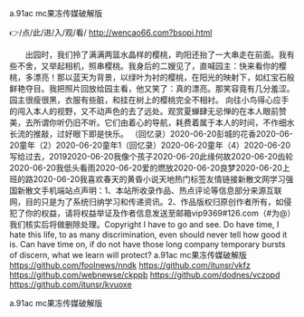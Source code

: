 
a.91ac mc果冻传媒破解版




👉/点/此/进/入/观/看/ http://wencao66.com?bsopi.html




　　出园时，我们拎了满满两篮水晶样的樱桃，昀阳还抬了一大串走在前面。我有些不舍，又举起相机，照串樱桃。我身后的二嫂见了，直喊园主：快来看你的樱桃，多漂亮！那以蓝天为背景，以绿叶为衬的樱桃，在阳光的映射下，如红宝石般鲜艳夺目。我把照片回放给园主看，他又笑了：真的漂亮。那笑容竟有几分羞涩。园主很瘦很黑，衣服有些脏，和挂在树上的樱桃完全不相衬。
向往小鸟得心应手的闯入本人的视野，又不动声色的去了远处。观赏夏蝉肆无忌惮的在本人眼前赞美，去所谓你听仍旧不听。它们由着心的导航，耗费着属于本人的时间，不作细水长流的推敲，过好眼下即是快乐。
（回忆录）2020-06-20彭城的花香2020-06-20童年（2）2020-06-20童年1（回忆录）2020-06-20童年（4）2020-06-20写给过去，20192020-06-20我像个孩子2020-06-20此缘何故2020-06-20齿轮2020-06-20我低头看雨2020-06-20爱的燃放2020-06-20良梦2020-06-20上班的路2020-06-20我喜欢春天的黄昏小说天地热门标签友情链接新散文网学习强国新散文手机端站点声明：1、本站所收录作品、热点评论等信息部分来源互联网，目的只是为了系统归纳学习和传递资讯。2、作品版权归原创作者所有，如侵犯了你的权益，请将权益举证及作者信息发送至邮箱vip9369#126.com（#为@）我们核实后将做删除处理。Copyright
I have to go and see.
Do have time, I hate this life, to as many discrimination, even should never tell how good it is.
Can have time on, if do not have those long company temporary bursts of discern, what we learn will protect?
a.91ac mc果冻传媒破解版 https://github.com/foolnews/nndk
https://github.com/itunsr/vkfz
https://github.com/webnewse/ckppb
https://github.com/dodnes/vczopd
https://github.com/itunsr/kvuoxe





a.91ac mc果冻传媒破解版
